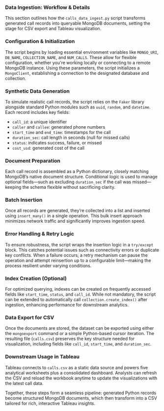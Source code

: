 ### Data Ingestion: Workflow & Details

This section outlines how the `calls_data_ingest.py` script transforms generated call records into queryable MongoDB documents, setting the stage for CSV export and Tableau visualization.

### Configuration & Initialization

The script begins by loading essential environment variables like `MONGO_URI`, `DB_NAME`, `COLLECTION_NAME`, and `NUM_CALLS`. These allow for flexible configuration, whether you're working locally or connecting to a remote MongoDB instance.
Using these parameters, the script initializes a `MongoClient`, establishing a connection to the designated database and collection.

### Synthetic Data Generation

To simulate realistic call records, the script relies on the `Faker` library alongside standard Python modules such as `uuid`, `random`, and `datetime`.
Each record includes key fields:
- `call_id`: a unique identifier
- `caller` and `callee`: generated phone numbers
- `start_time` and `end_time`: timestamps for the call
- `duration_sec`: call length in seconds (null for missed calls)
- `status`: indicates success, failure, or missed
- `cost_usd`: generated cost of the call
  
### Document Preparation
Each call record is assembled as a Python dictionary, closely matching MongoDB’s native document structure. Conditional logic is used to manage optional fields—such as excluding `duration_sec` if the call was missed—keeping the schema flexible without sacrificing clarity.

### Batch Insertion
Once all records are generated, they’re collected into a list and inserted using `insert_many()` in a single operation. This bulk insert approach minimizes network traffic and significantly improves ingestion speed.

### Error Handling & Retry Logic
To ensure robustness, the script wraps the insertion logic in a `try/except` block. This catches potential issues such as connectivity errors or duplicate key conflicts.
When a failure occurs, a retry mechanism can pause the operation and attempt reinsertion up to a configurable limit—making the process resilient under varying conditions.

### Index Creation (Optional)
For optimized querying, indexes can be created on frequently accessed fields like `start_time`, `status`, and `call_id`. While not mandatory, the script can be extended to automatically call `collection.create_index()` after ingestion, enhancing performance for downstream analytics.

### Data Export for CSV
Once the documents are stored, the dataset can be exported using either the `mongoexport` command or a simple Python-based cursor iteration. The resulting file (`calls.csv`) preserves the key structure needed for visualization, including fields like `call_id`, `start_time`, and `duration_sec`.

### Downstream Usage in Tableau
Tableau connects to `calls.csv` as a static data source and powers five analytical worksheets plus a consolidated dashboard. Analysts can refresh the CSV and reload the workbook anytime to update the visualizations with the latest call data.

Together, these steps form a seamless pipeline: generated Python records become structured MongoDB documents, which then transform into a CSV tailored for rich, interactive Tableau insights.
